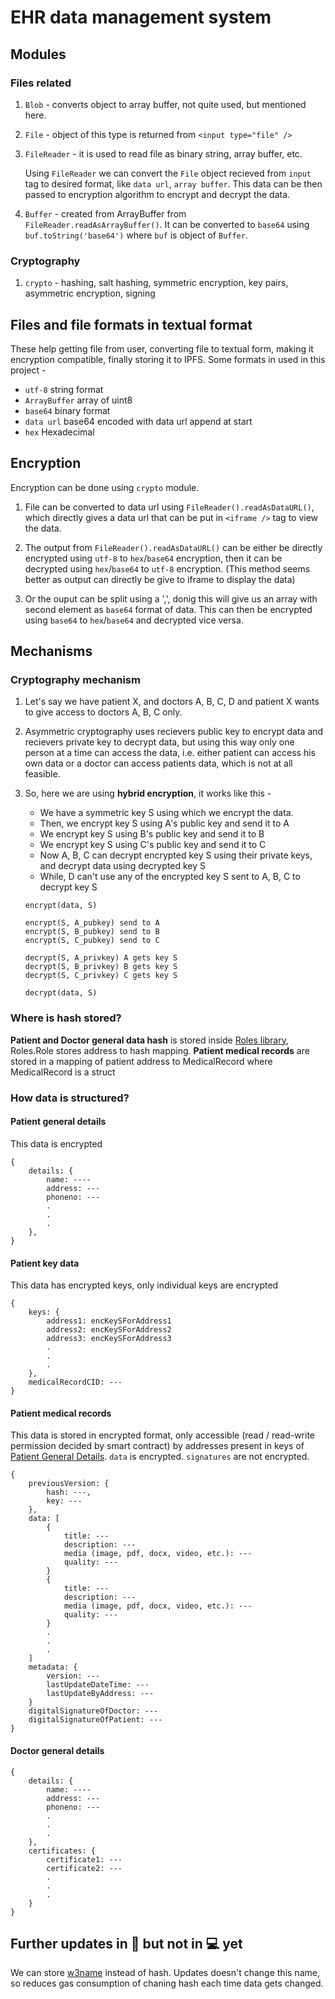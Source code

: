 # EHR data management system

## Modules

### Files related

1. `Blob` - converts object to array buffer, not quite used, but mentioned here.

2. `File` - object of this type is returned from `<input type="file" />`

3. `FileReader` - it is used to read file as binary string, array buffer, etc.

   Using `FileReader` we can convert the `File` object recieved from `input` tag to desired format, like `data url`, `array buffer`. This data can be then passed to encryption algorithm to encrypt and decrypt the data.

4. `Buffer` - created from ArrayBuffer from `FileReader.readAsArrayBuffer()`. It can be converted to `base64` using `buf.toString('base64')` where `buf` is object of `Buffer`.

### Cryptography

1. `crypto` - hashing, salt hashing, symmetric encryption, key pairs, asymmetric encryption, signing

## Files and file formats in textual format

These help getting file from user, converting file to textual form, making it encryption compatible, finally storing it to IPFS. Some formats in used in this project -

- `utf-8` string format
- `ArrayBuffer` array of uint8
- `base64` binary format
- `data url` base64 encoded with data url append at start
- `hex` Hexadecimal

## Encryption

Encryption can be done using `crypto` module.

1. File can be converted to data url using `FileReader().readAsDataURL()`, which directly gives a data url that can be put in `<iframe />` tag to view the data.

1. The output from `FileReader().readAsDataURL()` can be either be directly encrypted using `utf-8` to `hex`/`base64` encryption, then it can be decrypted using `hex`/`base64` to `utf-8` encryption. (This method seems better as output can directly be give to iframe to display the data)

1. Or the ouput can be split using a ',', donig this will give us an array with second element as `base64` format of data. This can then be encrypted using `base64` to `hex`/`base64` and decrypted vice versa.

## Mechanisms

### Cryptography mechanism

1. Let's say we have patient X, and doctors A, B, C, D and patient X wants to give access to doctors A, B, C only.

2. Asymmetric cryptography uses recievers public key to encrypt data and recievers private key to decrypt data, but using this way only one person at a time can access the data, i.e. either patient can access his own data or a doctor can access patients data, which is not at all feasible.

3. So, here we are using **hybrid encryption**, it works like this -

   - We have a symmetric key S using which we encrypt the data.
   - Then, we encrypt key S using A's public key and send it to A
   - We encrypt key S using B's public key and send it to B
   - We encrypt key S using C's public key and send it to C
   - Now A, B, C can decrypt encrypted key S using their private keys, and decrypt data using decrypted key S
   - While, D can't use any of the encrypted key S sent to A, B, C to decrypt key S

   ```
   encrypt(data, S)

   encrypt(S, A_pubkey) send to A
   encrypt(S, B_pubkey) send to B
   encrypt(S, C_pubkey) send to C

   decrypt(S, A_privkey) A gets key S
   decrypt(S, B_privkey) B gets key S
   decrypt(S, C_privkey) C gets key S

   decrypt(data, S)
   ```

### Where is hash stored?

**Patient and Doctor general data hash** is stored inside [Roles library](/backend/contracts/Roles.sol), Roles.Role stores address to hash mapping.
**Patient medical records** are stored in a mapping of patient address to MedicalRecord where MedicalRecord is a struct

### How data is structured?

#### Patient general details

This data is encrypted

```
{
    details: {
        name: ----
        address: ---
        phoneno: ---
        .
        .
        .
    },
}
```

#### Patient key data

This data has encrypted keys, only individual keys are encrypted

```
{
    keys: {
        address1: encKeySForAddress1
        address2: encKeySForAddress2
        address3: encKeySForAddress3
        .
        .
        .
    },
    medicalRecordCID: ---
}
```

#### Patient medical records

This data is stored in encrypted format, only accessible (read / read-write permission decided by smart contract)
by addresses present in keys of [Patient General Details](#patient-general-details). `data` is encrypted. `signatures` are not encrypted.

```
{
    previousVersion: {
        hash: ---,
        key: ---
    },
    data: [
        {
            title: ---
            description: ---
            media (image, pdf, docx, video, etc.): ---
            quality: ---
        }
        {
            title: ---
            description: ---
            media (image, pdf, docx, video, etc.): ---
            quality: ---
        }
        .
        .
        .
    ]
    metadata: {
        version: ---
        lastUpdateDateTime: ---
        lastUpdateByAddress: ---
    }
    digitalSignatureOfDoctor: ---
    digitalSignatureOfPatient: ---
}
```

#### Doctor general details

```
{
    details: {
        name: ----
        address: ---
        phoneno: ---
        .
        .
        .
    },
    certificates: {
        certificate1: ---
        certificate2: ---
        .
        .
        .
    }
}
```

## Further updates in 🧠 but not in 💻 yet

We can store [w3name](https://github.com/web3-storage/w3name) instead of hash. Updates doesn't change this name, so reduces gas consumption of chaning hash each time data gets changed.

